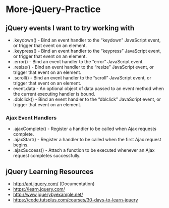 # More-jQuery-Practice

## jQuery events I want to try working with
* .keydown() - Bind an event handler to the “keydown” JavaScript event, or trigger that event on an element.
* .keypress() - Bind an event handler to the “keypress” JavaScript event, or trigger that event on an element.
* .error() - Bind an event handler to the “error” JavaScript event.
* .resize() - Bind an event handler to the “resize” JavaScript event, or trigger that event on an element.
* .scroll() - Bind an event handler to the “scroll” JavaScript event, or trigger that event on an element.
* event.data - An optional object of data passed to an event method when the current executing handler is bound.
* .dblclick() - Bind an event handler to the “dblclick” JavaScript event, or trigger that event on an element.

### Ajax Event Handlers
* .ajaxComplete() - Register a handler to be called when Ajax requests complete. 
* .ajaxStart() - Register a handler to be called when the first Ajax request begins. 
* .ajaxSuccess() - Attach a function to be executed whenever an Ajax request completes successfully. 


## jQuery Learning Resources
- http://api.jquery.com/ (Documentation)
- https://learn.jquery.com/
- http://www.jquerybyexample.net/
- https://code.tutsplus.com/courses/30-days-to-learn-jquery
